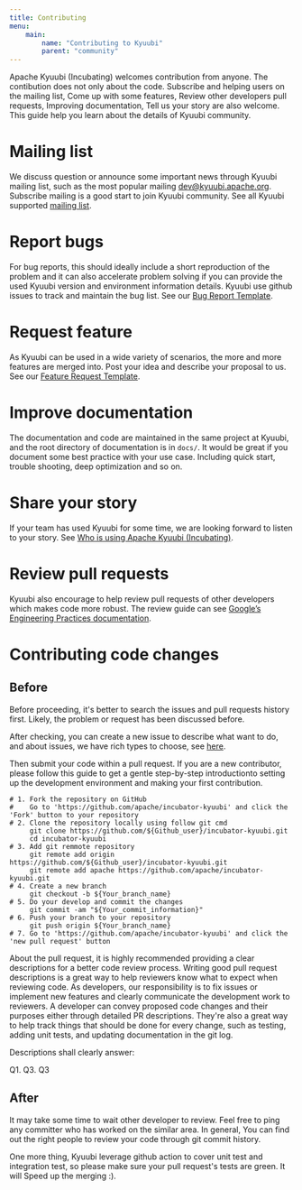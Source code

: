 ```yaml
---
title: Contributing
menu:
    main:
        name: "Contributing to Kyuubi"
        parent: "community"
---
```

<!---
  Licensed under the Apache License, Version 2.0 (the "License");
  you may not use this file except in compliance with the License.
  You may obtain a copy of the License at

   http://www.apache.org/licenses/LICENSE-2.0

  Unless required by applicable law or agreed to in writing, software
  distributed under the License is distributed on an "AS IS" BASIS,
  WITHOUT WARRANTIES OR CONDITIONS OF ANY KIND, either express or implied.
  See the License for the specific language governing permissions and
  limitations under the License. See accompanying LICENSE file.
-->

Apache Kyuubi (Incubating) welcomes contribution from anyone. The contibution does not only about the code.
Subscribe and helping users on the mailing list, Come up with some features, Review other developers pull requests,
Improving documentation, Tell us your story are also welcome. This guide help you learn about the details of Kyuubi community.


# Mailing list

We discuss question or announce some important news through Kyuubi mailing list, such as the most popular
mailing [dev@kyuubi.apache.org](mailto:dev@kyuubi.apache.org). Subscribe mailing is a good start to join Kyuubi community.
See all Kyuubi supported [mailing list](https://kyuubi.apache.org/mailing_lists.html).


# Report bugs

For bug reports, this should ideally include a short reproduction of the problem and it can also accelerate problem solving
if you can provide the used Kyuubi version and environment information details. Kyuubi use github issues to track and maintain the bug list.
See our [Bug Report Template](https://github.com/apache/incubator-kyuubi/issues/new?assignees=&labels=kind%3Abug%2Cpriority%3Amajor&template=bug-report.yml&title=%5BBug%5D+).


# Request feature

As Kyuubi can be used in a wide variety of scenarios, the more and more features are merged into. Post your idea and describe your proposal to us.
See our [Feature Request Template](https://github.com/apache/incubator-kyuubi/issues/new?assignees=&labels=kind%3Afeature%2Cpriority%3Amajor&template=feature-request.yml&title=%5BFEATURE%5D+).


# Improve documentation

The documentation and code are maintained in the same project at Kyuubi, and the root directory of documentation is in `docs/`.
It would be great if you document some best practice with your use case. Including quick start, trouble shooting, deep optimization and so on.


# Share your story

If your team has used Kyuubi for some time, we are looking forward to listen to your story.
See [Who is using Apache Kyuubi (Incubating)](https://github.com/apache/incubator-kyuubi/discussions/925).

# Review pull requests

Kyuubi also encourage to help review pull requests of other developers which makes code more robust.
The review guide can see [Google’s Engineering Practices documentation](https://google.github.io/eng-practices/review/).


# Contributing code changes

## Before

Before proceeding, it's better to search the issues and pull requests history first. Likely, the problem or request has been discussed before.

After checking, you can create a new issue to describe what want to do, and about issues, we have rich types to
choose, see [here](https://github.com/apache/incubator-kyuubi/issues/new/choose).

Then submit your code within a pull request. If you are a new contributor, please follow this guide to get a gentle step-by-step
introductionto setting up the development environment and making your first contribution.

```shell
# 1. Fork the repository on GitHub
#    Go to 'https://github.com/apache/incubator-kyuubi' and click the 'Fork' button to your repository
# 2. Clone the repository locally using follow git cmd
     git clone https://github.com/${Github_user}/incubator-kyuubi.git
     cd incubator-kyuubi
# 3. Add git remmote repository
     git remote add origin https://github.com/${Github_user}/incubator-kyuubi.git
     git remote add apache https://github.com/apache/incubator-kyuubi.git
# 4. Create a new branch
     git checkout -b ${Your_branch_name}
# 5. Do your develop and commit the changes
     git commit -am "${Your_commit_information}"
# 6. Push your branch to your repository
     git push origin ${Your_branch_name}
# 7. Go to 'https://github.com/apache/incubator-kyuubi' and click the 'new pull request' button
```

About the pull request, it is highly recommended providing a clear descriptions for a better code review process.
Writing good pull request descriptions is a great way to help reviewers know what to expect when reviewing code.
As developers, our responsibility is to fix issues or implement new features and clearly communicate the development work to reviewers.
A developer can convey proposed code changes and their purposes either through detailed PR descriptions.
They're also a great way to help track things that should be done for every change, such as testing, adding unit tests, and updating documentation in the git log.

Descriptions shall clearly answer:

Q1.
Q3.
Q3

## After

It may take some time to wait other developer to review. Feel free to ping any committer who has worked on the similar area.
In general, You can find out the right people to review your code through git commit history.

One more thing, Kyuubi leverage github action to cover unit test and integration test, so please make sure your pull request's
tests are green. It will Speed up the merging :).
